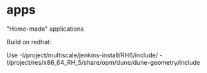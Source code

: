 apps
====

"Home-made" applications

Build on redhat:

Use -I/project/multiscale/jenkins-install/RH6/include/ -I/project/res/x86_64_RH_5/share/opm/dune/dune-geometry/include